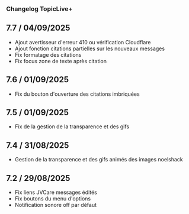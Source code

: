 ### Changelog TopicLive+

## 7.7 / 04/09/2025
- Ajout avertisseur d'erreur 410 ou vérification Cloudflare
- Ajout fonction citations partielles sur les nouveaux messages
- Fix formatage des citations
- Fix focus zone de texte après citation

## 7.6 / 01/09/2025
- Fix du bouton d'ouverture des citations imbriquées

## 7.5 / 01/09/2025
- Fix de la gestion de la transparence et des gifs

## 7.4 / 31/08/2025
- Gestion de la transparence et des gifs animés des images noelshack

## 7.2 / 29/08/2025
- Fix liens JVCare messages édités
- Fix boutons du menu d'options
- Notification sonore off par défaut
